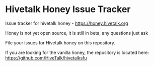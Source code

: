 # Hivetalk Honey Issue Tracker

Issue tracker for hivetalk honey - https://honey.hivetalk.org

Honey is not yet open source, it is still in beta, any questions just ask

File your issues for Hivetalk honey on this repository. 

If you are looking for the vanilla honey, the repository is located here: https://github.com/HiveTalk/hivetalksfu
